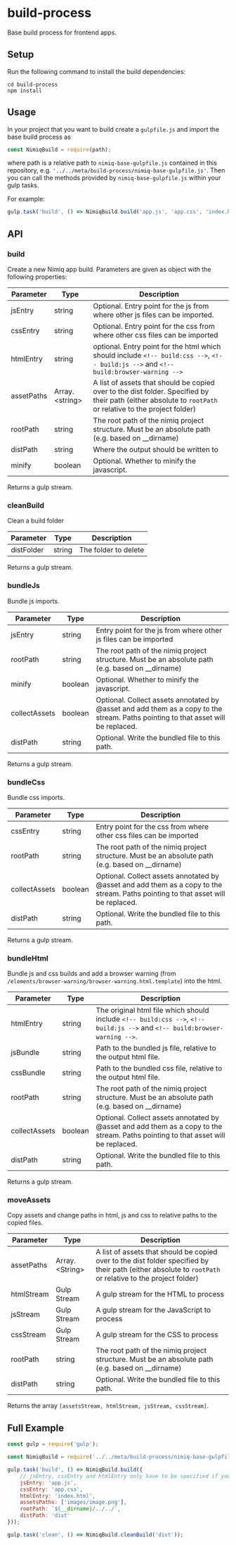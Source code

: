 # build-process
Base build process for frontend apps.


## Setup

Run the following command to install the build dependencies:
```
cd build-process
npm install
```

## Usage

In your project that you want to build create a `gulpfile.js` and import the base build process as
```js
const NimiqBuild = require(path);
```
where path is a relative path to `nimiq-base-gulpfile.js` contained in this repository, e.g. `'../../meta/build-process/nimiq-base-gulpfile.js'`. Then you can call the methods provided by `nimiq-base-gulpfile.js` within your gulp tasks.

For example:
```js
gulp.task('build', () => NimiqBuild.build('app.js', 'app.css', 'index.html', [], `${__dirname}/../../`, 'dist'));
```

## API

### build

Create a new Nimiq app build. Parameters are given as object with the following properties:

| Parameter  | Type           | Description |
| ---------- | -------------- | ----------- |
| jsEntry    | string         | Optional. Entry point for the js from where other js files can be imported. |
| cssEntry   | string         | Optional. Entry point for the css from where other css files can be imported |
| htmlEntry  | string         | optional. Entry point for the html which should include `<!-- build:css -->`, `<!-- build:js -->` and `<!-- build:browser-warning -->` |
| assetPaths | Array.&lt;string&gt; | A list of assets that should be copied over to the dist folder. Specified by their path (either absolute to `rootPath` or relative to the project folder) |
| rootPath   | string         | The root path of the nimiq project structure. Must be an absolute path (e.g. based on __dirname) |
| distPath   | string         | Where the output should be written to |
| minify     | boolean        | Optional. Whether to minify the javascript. |

Returns a gulp stream.


### cleanBuild

Clean a build folder

| Parameter  | Type           | Description |
| ---------- | -------------- | ----------- |
| distFolder | string         | The folder to delete |

Returns a gulp stream.


### bundleJs

Bundle js imports.

| Parameter  | Type           | Description |
| ---------- | -------------- | ----------- |
| jsEntry    | string         | Entry point for the js from where other js files can be imported |
| rootPath   | string         | The root path of the nimiq project structure. Must be an absolute path (e.g. based on __dirname) |
| minify     | boolean        | Optional. Whether to minify the javascript.   |
| collectAssets | boolean     | Optional. Collect assets annotated by @asset and add them as a copy to the stream. Paths pointing to that asset will be replaced. |
| distPath   | string         | Optional. Write the bundled file to this path. |

Returns a gulp stream.


### bundleCss

Bundle css imports.

| Parameter  | Type           | Description |
| ---------- | -------------- | ----------- |
| cssEntry   | string         | Entry point for the css from where other css files can be imported |
| rootPath   | string         | The root path of the nimiq project structure. Must be an absolute path (e.g. based on __dirname) |
| collectAssets | boolean     | Optional. Collect assets annotated by @asset and add them as a copy to the stream. Paths pointing to that asset will be replaced. |
| distPath   | string         | Optional. Write the bundled file to this path. |

Returns a gulp stream.


### bundleHtml

Bundle js and css builds and add a browser warning (from `/elements/browser-warning/browser-warning.html.template`) into the html.

| Parameter  | Type           | Description |
| ---------- | -------------- | ----------- |
| htmlEntry  | string         | The original html file which should include `<!-- build:css -->`, `<!-- build:js -->` and `<!-- build:browser-warning -->`. |
| jsBundle   | string         | Path to the bundled js file, relative to the output html file. |
| cssBundle  | string         | Path to the bundled css file, relative to the output html file. |
| rootPath   | string         | The root path of the nimiq project structure. Must be an absolute path (e.g. based on __dirname) |
| collectAssets | boolean     | Optional. Collect assets annotated by @asset and add them as a copy to the stream. Paths pointing to that asset will be replaced. |
| distPath   | string         | Optional. Write the bundled file to this path. |

Returns a gulp stream.


### moveAssets

Copy assets and change paths in html, js and css to relative paths to the copied files.

| Parameter  | Type           | Description |
| ---------- | -------------- | ----------- |
| assetPaths | Array.&lt;String&gt;  | A list of assets that should be copied over to the dist folder specified by their path (either absolute to `rootPath` or relative to the project folder) |
| htmlStream | Gulp Stream    | A gulp stream for the HTML to process |
| jsStream   | Gulp Stream    | A gulp stream for the JavaScript to process |
| cssStream  | Gulp Stream    | A gulp stream for the CSS to process |
| rootPath   | string         | The root path of the nimiq project structure. Must be an absolute path (e.g. based on __dirname) |
| distPath   | string         | Optional. Write the bundled file to this path. |

Returns the array `[assetsStream, htmlStream, jsStream, cssStream]`.


## Full Example

```js
const gulp = require('gulp');

const NimiqBuild = require('../../meta/build-process/nimiq-base-gulpfile.js');

gulp.task('build', () => NimiqBuild.build({
    // jsEntry, cssEntry and htmlEntry only have to be specified if you actually have js/css/html
    jsEntry: 'app.js',
    cssEntry: 'app.css',
    htmlEntry: 'index.html',
    assetsPaths: ['images/image.png'],
    rootPath: `${__dirname}/../../`,
    distPath: 'dist'
}));

gulp.task('clean', () => NimiqBuild.cleanBuild('dist'));
```